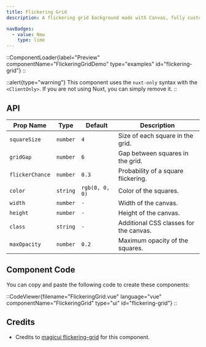 ```yaml
---
title: Flickering Grid
description: A flickering grid background made with Canvas, fully customizable using Tailwind CSS.

navBadges:
  - value: New
    type: lime
---
```


::ComponentLoader{label="Preview" componentName="FlickeringGridDemo" type="examples" id="flickering-grid"}
::

::alert{type="warning"}
This component uses the `nuxt-only` syntax with the `<ClientOnly>`. If you are not using Nuxt, you can simply remove it.
::

## API

| Prop Name       | Type     | Default        | Description                            |
| --------------- | -------- | -------------- | -------------------------------------- |
| `squareSize`    | `number` | `4`            | Size of each square in the grid.       |
| `gridGap`       | `number` | `6`            | Gap between squares in the grid.       |
| `flickerChance` | `number` | `0.3`          | Probability of a square flickering.    |
| `color`         | `string` | `rgb(0, 0, 0)` | Color of the squares.                  |
| `width`         | `number` | `-`            | Width of the canvas.                   |
| `height`        | `number` | `-`            | Height of the canvas.                  |
| `class`         | `string` | `-`            | Additional CSS classes for the canvas. |
| `maxOpacity`    | `number` | `0.2`          | Maximum opacity of the squares.        |

## Component Code

You can copy and paste the following code to create these components:

::CodeViewer{filename="FlickeringGrid.vue" language="vue" componentName="FlickeringGrid" type="ui" id="flickering-grid"}
::

## Credits

- Credits to [magicui flickering-grid](https://magicui.design/docs/components/flickering-grid) for this component.
